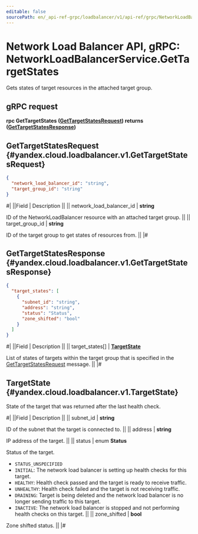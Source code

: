 ```yaml
---
editable: false
sourcePath: en/_api-ref-grpc/loadbalancer/v1/api-ref/grpc/NetworkLoadBalancer/getTargetStates.md
---
```


# Network Load Balancer API, gRPC: NetworkLoadBalancerService.GetTargetStates

Gets states of target resources in the attached target group.

## gRPC request

**rpc GetTargetStates ([GetTargetStatesRequest](#yandex.cloud.loadbalancer.v1.GetTargetStatesRequest)) returns ([GetTargetStatesResponse](#yandex.cloud.loadbalancer.v1.GetTargetStatesResponse))**

## GetTargetStatesRequest {#yandex.cloud.loadbalancer.v1.GetTargetStatesRequest}

```json
{
  "network_load_balancer_id": "string",
  "target_group_id": "string"
}
```

#|
||Field | Description ||
|| network_load_balancer_id | **string**

ID of the NetworkLoadBalancer resource with an attached target group. ||
|| target_group_id | **string**

ID of the target group to get states of resources from. ||
|#

## GetTargetStatesResponse {#yandex.cloud.loadbalancer.v1.GetTargetStatesResponse}

```json
{
  "target_states": [
    {
      "subnet_id": "string",
      "address": "string",
      "status": "Status",
      "zone_shifted": "bool"
    }
  ]
}
```

#|
||Field | Description ||
|| target_states[] | **[TargetState](#yandex.cloud.loadbalancer.v1.TargetState)**

List of states of targets within the target group that is specified in the [GetTargetStatesRequest](#yandex.cloud.loadbalancer.v1.GetTargetStatesRequest) message. ||
|#

## TargetState {#yandex.cloud.loadbalancer.v1.TargetState}

State of the target that was returned after the last health check.

#|
||Field | Description ||
|| subnet_id | **string**

ID of the subnet that the target is connected to. ||
|| address | **string**

IP address of the target. ||
|| status | enum **Status**

Status of the target.

- `STATUS_UNSPECIFIED`
- `INITIAL`: The network load balancer is setting up health checks for this target.
- `HEALTHY`: Health check passed and the target is ready to receive traffic.
- `UNHEALTHY`: Health check failed and the target is not receiving traffic.
- `DRAINING`: Target is being deleted and the network load balancer is no longer sending traffic to this target.
- `INACTIVE`: The network load balancer is stopped and not performing health checks on this target. ||
|| zone_shifted | **bool**

Zone shifted status. ||
|#